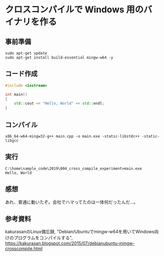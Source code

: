 # クロスコンパイルで Windows 用のバイナリを作る


## 事前準備

```Shell
sudo apt-get update
sudo apt-get install build-essential mingw-w64 -y
```

## コード作成

```C++:main.cpp
#include <iostream>

int main()
{
    std::cout << "Hello, World" << std::endl;
}
```

## コンパイル

```Shell
x86_64-w64-mingw32-g++ main.cpp -o main.exe -static-libstdc++ -static-libgcc
```

## 実行

```Batchfile
C:\home\sample_code\2019\004_cross_compile_experiment>main.exe
Hello, World
```

## 感想

あれ、普通に動いたぞ。会社でハマってたのは一体何だったんだ…。

## 参考資料

kakurasanのLinux備忘録, "Debian/Ubuntuでmingw-w64を用いてWindows向けのプログラムをコンパイルする", https://kakurasan.blogspot.com/2015/07/debianubuntu-mingw-crosscompile.html
